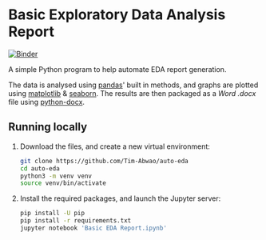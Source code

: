 # Basic Exploratory Data Analysis Report

[![Binder](https://mybinder.org/badge_logo.svg)](https://mybinder.org/v2/gh/Tim-Abwao/auto-eda/master)

A simple Python program to help automate EDA report generation.

The data is analysed using [pandas][1]' built in methods, and graphs are plotted using [matplotlib][3] & [seaborn][4]. The results are then packaged as a *Word .docx* file using [python-docx][5].

## Running locally

1. Download the files, and create a new virtual environment:

    ```bash
    git clone https://github.com/Tim-Abwao/auto-eda
    cd auto-eda
    python3 -m venv venv
    source venv/bin/activate
    ```

2. Install the required packages, and launch the Jupyter server:

    ```bash
    pip install -U pip
    pip install -r requirements.txt
    jupyter notebook 'Basic EDA Report.ipynb'
    ```

[1]: https://pandas.pydata.org/
[2]: https://numpy.org/
[3]: https://matplotlib.org/
[4]: https://seaborn.pydata.org/
[5]: https://python-docx.readthedocs.io/en/latest/
